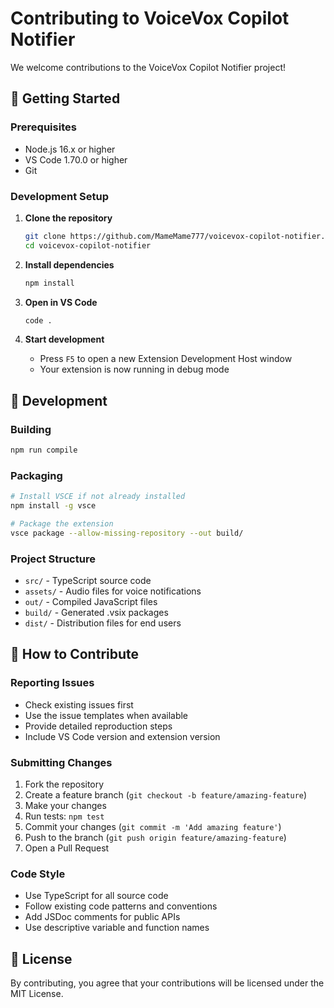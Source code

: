 # Contributing to VoiceVox Copilot Notifier

We welcome contributions to the VoiceVox Copilot Notifier project!

## 🚀 Getting Started

### Prerequisites

- Node.js 16.x or higher
- VS Code 1.70.0 or higher
- Git

### Development Setup

1. **Clone the repository**

   ```bash
   git clone https://github.com/MameMame777/voicevox-copilot-notifier.git
   cd voicevox-copilot-notifier
   ```

2. **Install dependencies**

   ```bash
   npm install
   ```

3. **Open in VS Code**

   ```bash
   code .
   ```

4. **Start development**
   - Press `F5` to open a new Extension Development Host window
   - Your extension is now running in debug mode

## 🔧 Development

### Building

```bash
npm run compile
```

### Packaging

```bash
# Install VSCE if not already installed
npm install -g vsce

# Package the extension
vsce package --allow-missing-repository --out build/
```

### Project Structure

- `src/` - TypeScript source code
- `assets/` - Audio files for voice notifications
- `out/` - Compiled JavaScript files
- `build/` - Generated .vsix packages
- `dist/` - Distribution files for end users

## 🎯 How to Contribute

### Reporting Issues

- Check existing issues first
- Use the issue templates when available
- Provide detailed reproduction steps
- Include VS Code version and extension version

### Submitting Changes

1. Fork the repository
2. Create a feature branch (`git checkout -b feature/amazing-feature`)
3. Make your changes
4. Run tests: `npm test`
5. Commit your changes (`git commit -m 'Add amazing feature'`)
6. Push to the branch (`git push origin feature/amazing-feature`)
7. Open a Pull Request

### Code Style

- Use TypeScript for all source code
- Follow existing code patterns and conventions
- Add JSDoc comments for public APIs
- Use descriptive variable and function names

## 📝 License

By contributing, you agree that your contributions will be licensed under the MIT License.
